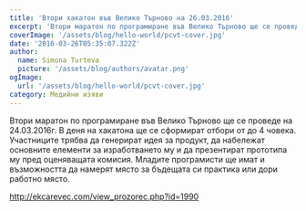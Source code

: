 ```yaml
---
title: 'Втори хакатон във Велико Търново на 26.03.2016'
excerpt: 'Втори маратон по програмиране във Велико Търново ще се проведе на 24.03.2016г. В деня на хакатона ще се сформират отбори от до 4 човека.'
coverImage: '/assets/blog/hello-world/pcvt-cover.jpg'
date: '2016-03-26T05:35:07.322Z'
author:
  name: Simona Turteva
  picture: '/assets/blog/authors/avatar.png'
ogImage:
  url: '/assets/blog/hello-world/pcvt-cover.jpg'
category: Медийни изяви
---
```


Втори маратон по програмиране във Велико Търново ще се проведе на 24.03.2016г. В деня на хакатона ще се сформират отбори от до 4 човека. Участниците трябва да генерират идея за продукт, да набележат основните елементи за изработването му и да презентират прототипа му пред оценяващата комисия. Младите програмисти ще имат и възможността да намерят място за бъдещата си практика или дори работно място.

http://ekcarevec.com/view_prozorec.php?id=1990
